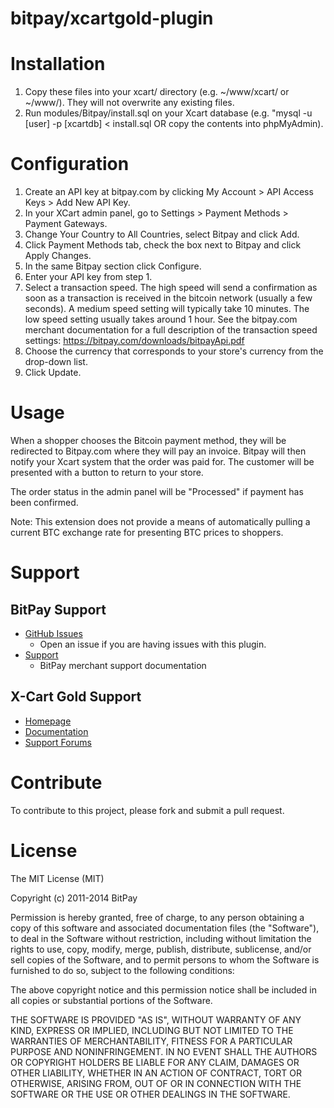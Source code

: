 bitpay/xcartgold-plugin
=======================

# Installation

1. Copy these files into your xcart/ directory (e.g. ~/www/xcart/ or ~/www/).  They will not overwrite any existing files.
2. Run modules/Bitpay/install.sql on your Xcart database (e.g. "mysql -u [user] -p [xcartdb] < install.sql OR copy the contents into phpMyAdmin).

# Configuration

1. Create an API key at bitpay.com by clicking My Account > API Access Keys > Add New API Key.
2. In your XCart admin panel, go to Settings > Payment Methods > Payment Gateways.
3. Change Your Country to All Countries, select Bitpay and click Add.
4. Click Payment Methods tab, check the box next to Bitpay and click Apply Changes.
5. In the same Bitpay section click Configure. 
6. Enter your API key from step 1.
7. Select a transaction speed. The high speed will send a confirmation as soon as a transaction is received in the bitcoin network (usually a few seconds). A medium speed setting will typically take 10 minutes. The low speed setting usually takes around 1 hour. See the bitpay.com merchant documentation for a full description of the transaction speed settings: https://bitpay.com/downloads/bitpayApi.pdf
8. Choose the currency that corresponds to your store's currency from the drop-down list.
9. Click Update.

# Usage

When a shopper chooses the Bitcoin payment method, they will be redirected to Bitpay.com where they will pay an invoice.  Bitpay will then notify your Xcart system that the order was paid for.  The customer will be presented with a button to return to your store.  

The order status in the admin panel will be "Processed" if payment has been confirmed. 

Note: This extension does not provide a means of automatically pulling a current BTC exchange rate for presenting BTC prices to shoppers.

# Support

## BitPay Support

* [GitHub Issues](https://github.com/bitpay/xcartgold-plugin/issues)
  * Open an issue if you are having issues with this plugin.
* [Support](https://support.bitpay.com)
  * BitPay merchant support documentation

## X-Cart Gold Support

* [Homepage](http://www.x-cart.com/ecommerce-software.html)
* [Documentation](http://kb.x-cart.com/display/XDD/Definitive+guide)
* [Support Forums](http://forum.x-cart.com)

# Contribute

To contribute to this project, please fork and submit a pull request.

# License

The MIT License (MIT)

Copyright (c) 2011-2014 BitPay

Permission is hereby granted, free of charge, to any person obtaining a copy
of this software and associated documentation files (the "Software"), to deal
in the Software without restriction, including without limitation the rights
to use, copy, modify, merge, publish, distribute, sublicense, and/or sell
copies of the Software, and to permit persons to whom the Software is
furnished to do so, subject to the following conditions:

The above copyright notice and this permission notice shall be included in
all copies or substantial portions of the Software.

THE SOFTWARE IS PROVIDED "AS IS", WITHOUT WARRANTY OF ANY KIND, EXPRESS OR
IMPLIED, INCLUDING BUT NOT LIMITED TO THE WARRANTIES OF MERCHANTABILITY,
FITNESS FOR A PARTICULAR PURPOSE AND NONINFRINGEMENT. IN NO EVENT SHALL THE
AUTHORS OR COPYRIGHT HOLDERS BE LIABLE FOR ANY CLAIM, DAMAGES OR OTHER
LIABILITY, WHETHER IN AN ACTION OF CONTRACT, TORT OR OTHERWISE, ARISING FROM,
OUT OF OR IN CONNECTION WITH THE SOFTWARE OR THE USE OR OTHER DEALINGS IN
THE SOFTWARE.
